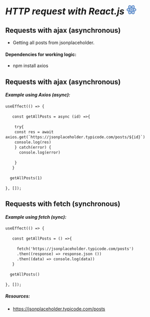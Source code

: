 # ___HTTP request with React.js___ ![](/src/img/react.png)


## Requests with ajax (asynchronous)

- Getting all posts from jsonplaceholder.



#### Dependencies for working logic:
- npm install axios


## Requests with ajax (asynchronous)
#### ___Example using Axios (async):___

```
useEffect(() => {

   const getAllPosts = async (id) =>{

    try{
    const res = await axios.get(`https://jsonplaceholder.typicode.com/posts/${id}`)
    console.log(res)
    } catch(error) {
      console.log(error)

    }
   }

  getAllPosts(1)

}, []);

```

## Requests with fetch (synchronous)

#### ___Example using fetch (sync):___

```
useEffect(() => {
 
   const getAllPosts = () =>{
   
     fetch('https://jsonplaceholder.typicode.com/posts')
     .then((response) => response.json ())
     .then((data) => console.log(data))
   }

  getAllPosts()

}, []);
```
##### Resources:
- https://jsonplaceholder.typicode.com/posts